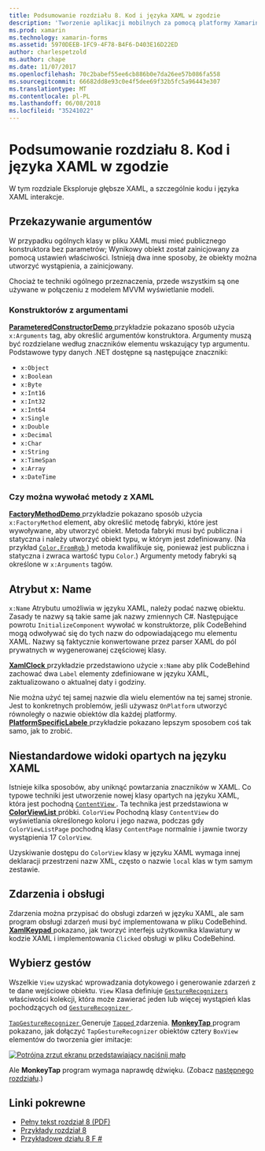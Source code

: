 ```yaml
---
title: Podsumowanie rozdziału 8. Kod i języka XAML w zgodzie
description: 'Tworzenie aplikacji mobilnych za pomocą platformy Xamarin.Forms: Podsumowanie rozdziału 8. Kod i języka XAML w zgodzie'
ms.prod: xamarin
ms.technology: xamarin-forms
ms.assetid: 5970DEEB-1FC9-4F78-B4F6-D403E16D22ED
author: charlespetzold
ms.author: chape
ms.date: 11/07/2017
ms.openlocfilehash: 70c2babef55ee6cb886b0e7da26ee57b086fa558
ms.sourcegitcommit: 66682dd8e93c0e4f5dee69f32b5fc5a96443e307
ms.translationtype: MT
ms.contentlocale: pl-PL
ms.lasthandoff: 06/08/2018
ms.locfileid: "35241022"
---
```

# <a name="summary-of-chapter-8-code-and-xaml-in-harmony"></a>Podsumowanie rozdziału 8. Kod i języka XAML w zgodzie

W tym rozdziale Eksploruje głębsze XAML, a szczególnie kodu i języka XAML interakcje.

## <a name="passing-arguments"></a>Przekazywanie argumentów

W przypadku ogólnych klasy w pliku XAML musi mieć publicznego konstruktora bez parametrów; Wynikowy obiekt został zainicjowany za pomocą ustawień właściwości. Istnieją dwa inne sposoby, że obiekty można utworzyć wystąpienia, a zainicjowany.

Chociaż te techniki ogólnego przeznaczenia, przede wszystkim są one używane w połączeniu z modelem MVVM wyświetlanie modeli.

### <a name="constructors-with-arguments"></a>Konstruktorów z argumentami

[ **ParameteredConstructorDemo** ](https://github.com/xamarin/xamarin-forms-book-samples/tree/master/Chapter08/ParameteredConstructorDemo) przykładzie pokazano sposób użycia `x:Arguments` tag, aby określić argumentów konstruktora. Argumenty muszą być rozdzielane według znaczników elementu wskazujący typ argumentu. Podstawowe typy danych .NET dostępne są następujące znaczniki:

- `x:Object`
- `x:Boolean`
- `x:Byte`
- `x:Int16`
- `x:Int32`
- `x:Int64`
- `x:Single`
- `x:Double`
- `x:Decimal`
- `x:Char`
- `x:String`
- `x:TimeSpan`
- `x:Array`
- `x:DateTime`

### <a name="can-i-call-methods-from-xaml"></a>Czy można wywołać metody z XAML

[ **FactoryMethodDemo** ](https://github.com/xamarin/xamarin-forms-book-samples/tree/master/Chapter08/FactoryMethodDemo) przykładzie pokazano sposób użycia `x:FactoryMethod` element, aby określić metodę fabryki, które jest wywoływane, aby utworzyć obiekt. Metoda fabryki musi być publiczna i statyczna i należy utworzyć obiekt typu, w którym jest zdefiniowany. (Na przykład [ `Color.FromRgb` ](https://developer.xamarin.com/api/member/Xamarin.Forms.Color.FromRgb/p/System.Double/System.Double/System.Double/)) metoda kwalifikuje się, ponieważ jest publiczna i statyczna i zwraca wartość typu `Color`.) Argumenty metody fabryki są określone w `x:Arguments` tagów.

## <a name="the-xname-attribute"></a>Atrybut x: Name

`x:Name` Atrybutu umożliwia w języku XAML, należy podać nazwę obiektu. Zasady te nazwy są takie same jak nazwy zmiennych C#. Następujące powrotu `InitializeComponent` wywołać w konstruktorze, plik CodeBehind mogą odwoływać się do tych nazw do odpowiadającego mu elementu XAML. Nazwy są faktycznie konwertowane przez parser XAML do pól prywatnych w wygenerowanej częściowej klasy.

[ **XamlClock** ](https://github.com/xamarin/xamarin-forms-book-samples/tree/master/Chapter08/XamlClock) przykładzie przedstawiono użycie `x:Name` aby plik CodeBehind zachować dwa `Label` elementy zdefiniowane w języku XAML, zaktualizowano o aktualnej daty i godziny.

Nie można użyć tej samej nazwie dla wielu elementów na tej samej stronie. Jest to konkretnych problemów, jeśli używasz `OnPlatform` utworzyć równoległy o nazwie obiektów dla każdej platformy. [ **PlatformSpecificLabele** ](https://github.com/xamarin/xamarin-forms-book-samples/tree/master/Chapter08/PlatformSpecificLabels) przykładzie pokazano lepszym sposobem coś tak samo, jak to zrobić.

## <a name="custom-xaml-based-views"></a>Niestandardowe widoki opartych na języku XAML

Istnieje kilka sposobów, aby uniknąć powtarzania znaczników w XAML. Co typowe techniki jest utworzenie nowej klasy opartych na języku XAML, która jest pochodną [ `ContentView` ](https://developer.xamarin.com/api/type/Xamarin.Forms.ContentView/). Ta technika jest przedstawiona w [ **ColorViewList** ](https://github.com/xamarin/xamarin-forms-book-samples/tree/master/Chapter08/ColorViewList) próbki. `ColorView` Pochodną klasy `ContentView` do wyświetlania określonego koloru i jego nazwa, podczas gdy `ColorViewListPage` pochodną klasy `ContentPage` normalnie i jawnie tworzy wystąpienia 17 `ColorView`.

Uzyskiwanie dostępu do `ColorView` klasy w języku XAML wymaga innej deklaracji przestrzeni nazw XML, często o nazwie `local` klas w tym samym zestawie.

## <a name="events-and-handlers"></a>Zdarzenia i obsługi

Zdarzenia można przypisać do obsługi zdarzeń w języku XAML, ale sam program obsługi zdarzeń musi być implementowana w pliku CodeBehind. [ **XamlKeypad** ](https://github.com/xamarin/xamarin-forms-book-samples/tree/master/Chapter08/XamlKeypad) pokazano, jak tworzyć interfejs użytkownika klawiatury w kodzie XAML i implementowania `Clicked` obsługi w pliku CodeBehind.

## <a name="tap-gestures"></a>Wybierz gestów

Wszelkie `View` uzyskać wprowadzania dotykowego i generowanie zdarzeń z te dane wejściowe obiektu. `View` Klasa definiuje [ `GestureRecognizers` ](https://developer.xamarin.com/api/property/Xamarin.Forms.View.GestureRecognizers/) właściwości kolekcji, która może zawierać jeden lub więcej wystąpień klas pochodzących od [ `GestureRecognizer` ](https://developer.xamarin.com/api/type/Xamarin.Forms.GestureRecognizer/).

[ `TapGestureRecognizer` ](https://developer.xamarin.com/api/type/Xamarin.Forms.TapGestureRecognizer/) Generuje [ `Tapped` ](https://developer.xamarin.com/api/event/Xamarin.Forms.TapGestureRecognizer.Tapped/) zdarzenia. [ **MonkeyTap** ](https://github.com/xamarin/xamarin-forms-book-samples/tree/master/Chapter08/MonkeyTap) program pokazano, jak dołączyć `TapGestureRecognizer` obiektów cztery `BoxView` elementów do tworzenia gier imitacje:

[![Potrójna zrzut ekranu przedstawiający naciśnij małp](images/ch08fg07-small.png "gry imitacja")](images/ch08fg07-large.png#lightbox "imitacja gry")

Ale **MonkeyTap** program wymaga naprawdę dźwięku. (Zobacz [następnego rozdziału](chapter09.md).)



## <a name="related-links"></a>Linki pokrewne

- [Pełny tekst rozdział 8 (PDF)](https://download.xamarin.com/developer/xamarin-forms-book/XamarinFormsBook-Ch08-Apr2016.pdf)
- [Przykłady rozdział 8](https://github.com/xamarin/xamarin-forms-book-samples/tree/master/Chapter08)
- [Przykładowe działu 8 F #](https://github.com/xamarin/xamarin-forms-book-samples/tree/master/Chapter08/FS/XamlKeypad)
